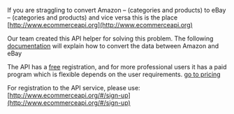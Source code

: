 
If you are straggling to convert Amazon – (categories and products) to eBay – (categories and products) and vice versa this is the place [http://www.ecommerceapi.org](http://www.ecommerceapi.org)



Our team created this API helper for solving this problem.
The following [documentation](http://www.ecommerceapi.org/#/documentation)
will explain how to convert the data between Amazon and eBay

The API has a [free](http://www.ecommerceapi.org/#/pricing) registration, and for more professional users it has a paid program which is flexible depends on the user requirements.
[go to pricing](http://www.ecommerceapi.org/#/pricing)
 
 For registration to the API service, please use: [http://www.ecommerceapi.org/#/sign-up](http://www.ecommerceapi.org/#/sign-up)
